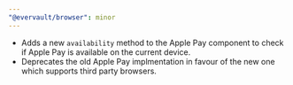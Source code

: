 ```yaml
---
"@evervault/browser": minor
---
```


- Adds a new `availability` method to the Apple Pay component to check if Apple Pay is available on the current device.
- Deprecates the old Apple Pay implmentation in favour of the new one which supports third party browsers.
